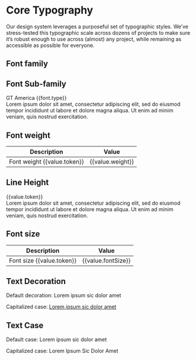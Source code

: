 <script setup>
  import { MSRDocTypography } from '../index';
  import { typographyWeight, typographyLineHeight, typographySize, typographyType } from './src/_type.js';
  
</script>

# Core Typography

Our design system leverages a purposeful set of typographic styles. We’ve stress-tested this typographic scale across dozens of projects to make sure it’s robust enough to use across (almost) any project, while remaining as accessible as possible for everyone.

## Font family

<MSRDocTypography>
  <template #label>GT America</template>
</MSRDocTypography>

## Font Sub-family

<div class="swatch" v-for="font in typographyType">
  <div class="swatch__row">
    <div class="swatch__heading" :style="{fontStretch: font.stretch, fontWeight: font.weight}">GT America {{font.type}}</div>
    <div :style="{fontStretch: font.stretch, fontWeight: font.weight}">
      Lorem ipsum dolor sit amet, consectetur adipiscing elit, sed do eiusmod tempor incididunt ut labore et dolore magna aliqua. Ut enim ad minim veniam, quis nostrud exercitation.</div>
  </div>
</div>

## Font weight

<div class="msr-doc-table">
<table>
  <thead>
    <tr>
      <th>Description</th>
      <th>Value</th>
    </tr>
  </thead>
  <tbody>
    <tr v-for="value in typographyWeight">
      <td :style="{fontWeight: value.token}">Font weight {{value.token}}
      </td>
      <td>{{value.weight}}</td>
    </tr>
  </tbody>
  
</table>
</div>

## Line Height

<div class="swatch" v-for="value in typographyLineHeight">
  <div class="swatch__row">
    <div class="swatch__heading">{{value.token}}</div>
    <div :style="{lineHeight: value.lineHeight, fontSize: '18px'}">
      Lorem ipsum dolor sit amet, consectetur adipiscing elit, sed do eiusmod tempor incididunt ut labore et dolore magna aliqua. Ut enim ad minim veniam, quis nostrud exercitation.</div>
  </div>
</div>

## Font size

<div class="msr-doc-table">
<table>
  <thead>
    <tr>
      <th>Description</th>
      <th>Value</th>
    </tr>
  </thead>
  <tbody>
  <tr v-for="value in typographySize">
    <td :style="{fontSize: value.fontSize}">Font size {{value.token}}
    </td>
    <td>{{value.fontSize}}</td>
  </tr>
  </tbody>
  
</table>
</div>

## Text Decoration

<p>Default decoration: Lorem ipsum sic dolor amet</p>
<p>Capitalized case: <span style="text-decoration: underline;">Lorem ipsum sic dolor amet</span></p>

## Text Case

<p>Default case: Lorem ipsum sic dolor amet</p>
<p>Capitalized case: <span style="text-transform: capitalize;">Lorem ipsum sic dolor amet</span></p>
